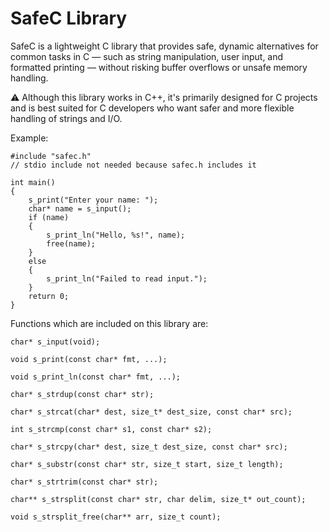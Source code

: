 # SafeC Library
SafeC is a lightweight C library that provides safe, dynamic alternatives for common tasks in C — such as string manipulation, user input, and formatted printing — without risking buffer overflows or unsafe memory handling.

⚠️ Although this library works in C++, it's primarily designed for C projects and is best suited for C developers who want safer and more flexible handling of strings and I/O.

Example:
```
#include "safec.h"
// stdio include not needed because safec.h includes it

int main()
{
    s_print("Enter your name: ");
    char* name = s_input();
    if (name)
    {
        s_print_ln("Hello, %s!", name);
        free(name);
    }
    else
    {
        s_print_ln("Failed to read input.");
    }
    return 0;
}
```

Functions which are included on this library are:
```
char* s_input(void);

void s_print(const char* fmt, ...);

void s_print_ln(const char* fmt, ...);

char* s_strdup(const char* str);

char* s_strcat(char* dest, size_t* dest_size, const char* src);

int s_strcmp(const char* s1, const char* s2);

char* s_strcpy(char* dest, size_t dest_size, const char* src);

char* s_substr(const char* str, size_t start, size_t length);

char* s_strtrim(const char* str);

char** s_strsplit(const char* str, char delim, size_t* out_count);

void s_strsplit_free(char** arr, size_t count);
```
